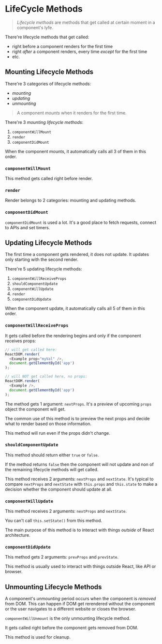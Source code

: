 # LifeCycle Methods

> _Lifecycle methods_ are methods that get called at certain moment in a component's lyfe.

There're lifecycle methods that get called:

* right before a component renders for the first time
* right _after_ a component renders, every time _except_ for the first time
* etc.

## Mounting Lifecycle Methods

There're 3 categories of lifecycle methods:

* _mounting_
* _updating_
* _unmounting_

> A component _mounts_ when it renders for the first time.

There're 3 _mounting lifecycle methods_:

1. `componentWillMount`
2. `render`
3. `componentDidMount`

When the component mounts, it automatically calls all 3 of them in this order.

### `componentWillMount`

This method gets called right before render.

### `render`

Render belongs to 2 categories: mounting and updating methods.

### `componentDidMount`

`componentDidMount` is used a lot. It's a good place to fetch requests, connect to APIs and set timers.

## Updating Lifecycle Methods

The first time a component gets rendered, it does not update. It updates only starting with the second render.

There're 5 updating lifecycle methods:

1. `componentWillReceiveProps`
2. `shouldComponentUpdate`
3. `componentWillUpdate`
4. `render`
5. `componentDidUpdate`

When the component update, it automatically calls all 5 of them in this order.

### `componentWillReceiveProps`

It gets called before the rendering begins and only if the component receives props:

```javascript
// will get called here:
ReactDOM.render(
  <Example prop="myVal" />,
  document.getElementById('app')
);

// will NOT get called here, no props:
ReactDOM.render(
  <Example />,
  document.getElementById('app')
);
```

The method gets 1 argument: `nextProps`. It's a preview of upcoming `props` object the component will get.

The common use of this method is to preview the next props and decide what to render based on those information.

This method will run even if the props didn't change.

### `shouldComponentUpdate`

This method should return either `true` or `false`.

If the method returns `false` then the component will not update and non of the remaining lifecycle methods will get called.

This method receives 2 arguments: `nextProps` and `nextState`. It's typical to compare `nextProps` and `nextState` with `this.props` and `this.state` to make a decision whether the component should update at all.

### `componentWillUpdate`

This method receives 2 arguments: `nextProps` and `nextState`.

You can't call `this.setState()` from this method.

The main purpose of this method is to interact with things _outside_ of React architecture.

### `componentDidUpdate`

This method gets 2 arguments: `prevProps` and `prevState`.

This method is usually used to interact with things outside React, like API or browser.

## Unmounting Lifecycle Methods

A component's _unmounting_ period occurs when the component is _removed_ from DOM. This can happen if DOM get rerendered without the component or the user navigates to a different website or closes the browser.

`componentWillUnmount` is the only unmounting lifecycle method.

It gets called right before the component gets removed from DOM.

This method is used for cleanup.
